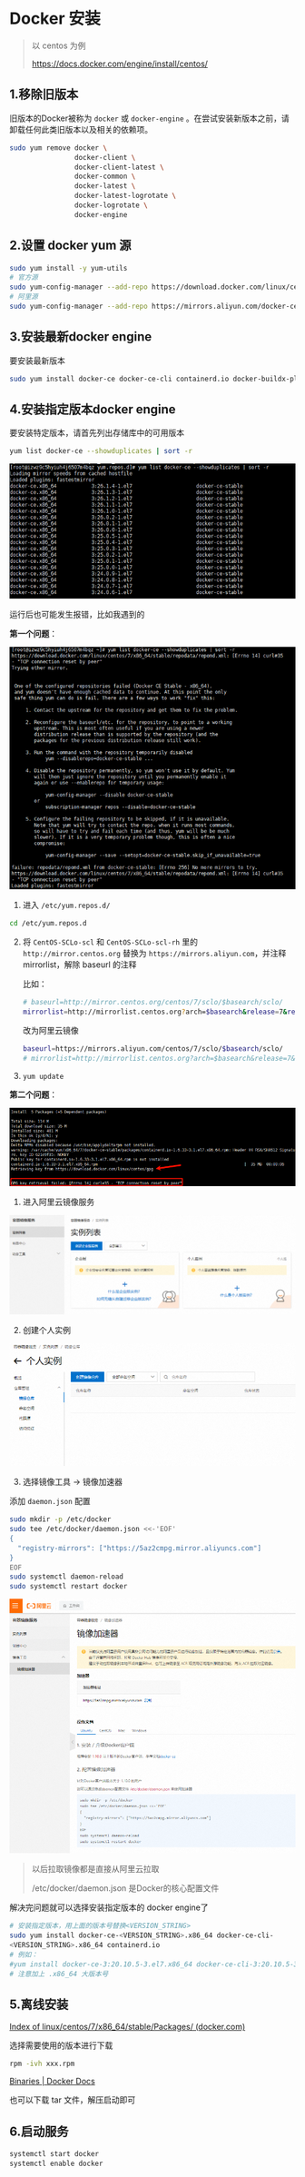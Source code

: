 # Docker 安装

> 以 centos 为例
>
> https://docs.docker.com/engine/install/centos/

## 1.移除旧版本

旧版本的Docker被称为 `docker` 或 `docker-engine` 。在尝试安装新版本之前，请卸载任何此类旧版本以及相关的依赖项。

```bash
sudo yum remove docker \
                docker-client \
                docker-client-latest \
                docker-common \
                docker-latest \
                docker-latest-logrotate \
                docker-logrotate \
                docker-engine
```

## 2.设置 docker yum 源

```bash
sudo yum install -y yum-utils
# 官方源
sudo yum-config-manager --add-repo https://download.docker.com/linux/centos/docker-ce.repo
# 阿里源
sudo yum-config-manager --add-repo https://mirrors.aliyun.com/docker-ce/linux/centos/docker-ce.repo
```

## 3.安装最新docker engine

要安装最新版本

```bash
sudo yum install docker-ce docker-ce-cli containerd.io docker-buildx-plugin docker-compose-plugin
```

## 4.安装指定版本docker engine

要安装特定版本，请首先列出存储库中的可用版本

```bash
yum list docker-ce --showduplicates | sort -r
```

![image-20240914115702212](docker%E5%AE%89%E8%A3%85.assets/image-20240914115702212.png)

运行后也可能发生报错，比如我遇到的

**第一个问题**：

![image-20240913164717571](docker%E5%AE%89%E8%A3%85.assets/image-20240913164717571.png)

1. 进入 `/etc/yum.repos.d/`

```bash
cd /etc/yum.repos.d
```

2. 将 `CentOS-SCLo-scl` 和 `CentOS-SCLo-scl-rh` 里的 `http://mirror.centos.org` 替换为 `https://mirrors.aliyun.com`，并注释 mirrorlist，解除 baseurl 的注释

   比如：

   ```bash
   # baseurl=http://mirror.centos.org/centos/7/sclo/$basearch/sclo/
   mirrorlist=http://mirrorlist.centos.org?arch=$basearch&release=7&repo=sclo-sclo
   ```

   改为阿里云镜像

   ```bash
   baseurl=https://mirrors.aliyun.com/centos/7/sclo/$basearch/sclo/
   # mirrorlist=http://mirrorlist.centos.org?arch=$basearch&release=7&repo=sclo-sclo
   ```

3. `yum update`

**第二个问题**：

![image-20240914161010956](docker%E5%AE%89%E8%A3%85.assets/image-20240914161010956.png)

1. 进入阿里云镜像服务

![image-20240914161514669](docker%E5%AE%89%E8%A3%85.assets/image-20240914161514669.png)

2. 创建个人实例

![image-20240914161649619](docker%E5%AE%89%E8%A3%85.assets/image-20240914161649619.png)

3. 选择镜像工具 -> 镜像加速器

添加 `daemon.json` 配置

```bash
sudo mkdir -p /etc/docker
sudo tee /etc/docker/daemon.json <<-'EOF'
{
  "registry-mirrors": ["https://5az2cmpg.mirror.aliyuncs.com"]
}
EOF
sudo systemctl daemon-reload
sudo systemctl restart docker
```

![image-20240914162126395](docker%E5%AE%89%E8%A3%85.assets/image-20240914162126395.png)

> 以后拉取镜像都是直接从阿里云拉取
>
> /etc/docker/daemon.json 是Docker的核心配置文件

解决完问题就可以选择安装指定版本的 docker engine了

```bash
# 安装指定版本，用上面的版本号替换<VERSION_STRING>
sudo yum install docker-ce-<VERSION_STRING>.x86_64 docker-ce-cli-
<VERSION_STRING>.x86_64 containerd.io
# 例如：
#yum install docker-ce-3:20.10.5-3.el7.x86_64 docker-ce-cli-3:20.10.5-3.el7.x86_64 containerd.io
# 注意加上 .x86_64 大版本号
```

## 5.离线安装

[Index of linux/centos/7/x86_64/stable/Packages/ (docker.com)](https://download.docker.com/linux/centos/7/x86_64/stable/Packages/)

选择需要使用的版本进行下载

```bash
rpm -ivh xxx.rpm
```

[Binaries | Docker Docs](https://docs.docker.com/engine/install/binaries/#install-daemon-and-client-binaries-on-linux)

也可以下载 tar 文件，解压启动即可

## 6.启动服务

```bash
systemctl start docker
systemctl enable docker
```

